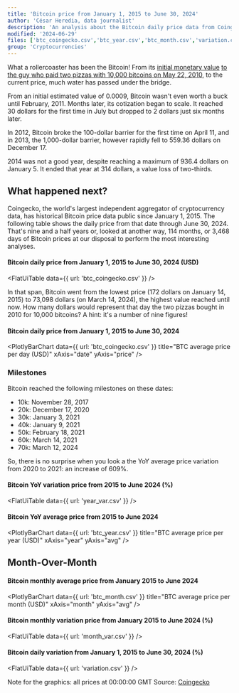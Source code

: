```yaml
---
title: 'Bitcoin price from January 1, 2015 to June 30, 2024'
author: 'César Heredia, data journalist'
description: 'An analysis about the Bitcoin daily price data from Coingecko'
modified: '2024-06-29'
files: ['btc_coingecko.csv','btc_year.csv','btc_month.csv','variation.csv','month_var.csv','year_var.csv']
group: 'Cryptocurrencies'
---
```


What a rollercoaster has been the Bitcoin! From its [initial monetary value](https://www.forbes.com/advisor/in/investing/cryptocurrency/bitcoin-price-history-chart/#:~:text=What%20Price%20Did%20Bitcoin%20Start,a%20value%20of%20%240.0009%20each.) [to the guy who paid two pizzas with 10,000 bitcoins on May 22, 2010](https://news.bitcoin.com/14-years-ago-an-individual-offered-10000-bitcoins-for-2-pizzas-finalizing-the-deal-in-4-days/), to the current price, much water has passed under the bridge.

From an initial estimated value of 0.0009, Bitcoin wasn't even worth a buck until February, 2011. Months later, its cotization began to scale. It reached 30 dollars for the first time in July but dropped to 2 dollars just six months later.

In 2012, Bitcoin broke the 100-dollar barrier for the first time on April 11, and in 2013, the 1,000-dollar barrier, however rapidly fell to 559.36 dollars on December 17.

2014 was not a good year, despite reaching a maximum of 936.4 dollars on January 5. It ended that year at 314 dollars, a value loss of two-thirds.

## What happened next?

Coingecko, the world's largest independent aggregator of cryptocurrency data, has historical Bitcoin price data public since January 1, 2015. The following table shows the daily price from that date through June 30, 2024. That's nine and a half years or, looked at another way, 114 months, or 3,468 days of Bitcoin prices at our disposal to perform the most interesting analyses.

#### Bitcoin daily price from January 1, 2015 to June 30, 2024 (USD)
<FlatUiTable
  data={{
    url: 'btc_coingecko.csv'
  }}
/>

In that span, Bitcoin went from the lowest price (172 dollars on January 14, 2015) to 73,098 dollars (on March 14, 2024), the highest value reached until now. How many dollars would represent that day the two pizzas bought in 2010 for 10,000 bitcoins? A hint: it's a number of nine figures!

#### Bitcoin daily price from January 1, 2015 to June 30, 2024
<PlotlyBarChart
  data={{
    url: 'btc_coingecko.csv'
  }}
  title="BTC average price per day (USD)"
  xAxis="date"
  yAxis="price"
/>

### Milestones

Bitcoin reached the following milestones on these dates:

 - 10k: November 28, 2017
 - 20k: December 17, 2020
 - 30k: January 3, 2021
 - 40k: January 9, 2021
 - 50k: February 18, 2021
 - 60k: March 14, 2021
 - 70k: March 12, 2024

So, there is no surprise when you look a the YoY average price variation from 2020 to 2021: an increase of 609%.

#### Bitcoin YoY variation price from 2015 to June 2024 (%)
<FlatUiTable
  data={{
    url: 'year_var.csv'
  }}
/>

#### Bitcoin YoY average price from 2015 to June 2024
<PlotlyBarChart
  data={{
    url: 'btc_year.csv'
  }}
  title="BTC average price per year (USD)"
  xAxis="year"
  yAxis="avg"
/>

## Month-Over-Month

#### Bitcoin monthly average price from January 2015 to June 2024
<PlotlyBarChart
  data={{
    url: 'btc_month.csv'
  }}
  title="BTC average price per month (USD)"
  xAxis="month"
  yAxis="avg"
/>

#### Bitcoin monthly variation price from January 2015 to June 2024 (%)
<FlatUiTable
  data={{
    url: 'month_var.csv'
  }}
/>

#### Bitcoin daily variation from January 1, 2015 to June 30, 2024 (%)
<FlatUiTable
  data={{
    url: 'variation.csv'
  }}
/>

Note for the graphics: all prices at 00:00:00 GMT
Source: [Coingecko](https://www.coingecko.com/es/monedas/bitcoin/historical_data)
